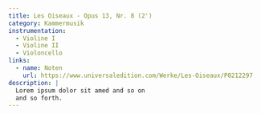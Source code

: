```yaml
---
title: Les Oiseaux - Opus 13, Nr. 8 (2')
category: Kammermusik
instrumentation:
  - Violine I
  - Violine II
  - Violoncello
links:
  - name: Noten
    url: https://www.universaledition.com/Werke/Les-Oiseaux/P0212297
description: |
  Lorem ipsum dolor sit amed and so on
  and so forth.
---
```

